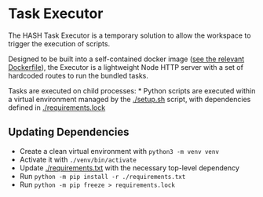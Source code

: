 # Task Executor

The HASH Task Executor is a temporary solution to allow the workspace to trigger the execution of scripts.

Designed to be built into a self-contained docker image ([see the relevant Dockerfile](/packages/hash/docker/task-executor/Dockerfile)), the Executor is a lightweight Node HTTP server with a set of hardcoded routes to run the bundled tasks.

Tasks are executed on child processes: \* Python scripts are executed within a virtual environment managed by the [./setup.sh](./setup.sh) script, with dependencies defined in [./requirements.lock](./requirements.lock)

## Updating Dependencies

- Create a clean virtual environment with `python3 -m venv venv`
- Activate it with `./venv/bin/activate`
- Update [./requirements.txt](./requirements.txt) with the necessary top-level dependency
- Run `python -m pip install -r ./requirements.txt`
- Run `python -m pip freeze > requirements.lock`
